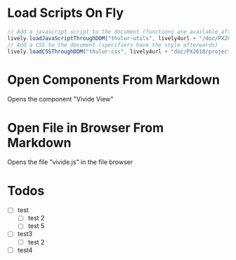 <script>
lively.loadJavaScriptThroughDOM("thulur-utils", lively4url + "/doc/PX2018/project_2/utils.js");
</script>
<link rel="stylesheet" type="text/css" href="doc/PX2018/project_2/utils.css">

# Load Scripts On Fly

```javascript
// Add a javascript script to the document (functions are available afterwards)
lively.loadJavaScriptThroughDOM("thulur-utils", lively4url + "/doc/PX2018/project_2/utils.js");
// Add a CSS to the document (specifiers have the style afterwards)
lively.loadCSSThroughDOM("thulur-css", lively4url + "doc/PX2018/project_2/utils.css");
```

# Open Components From Markdown

<p class="comment">Opens the component "Vivide View"</p>
<script>openComponent("vivide-view", "Vivide View")</script>

# Open File in Browser From Markdown

<p class="comment">Opens the file "vivide.js" in the file browser</p>
<script>openBrowser("src/client/vivide/vivide.js", "VivideJS")</script>

# Todos

- [ ] test
    - [ ] test 2
    - [ ] test 5
- [ ] test3
    - [ ] test 2
- [ ] test4